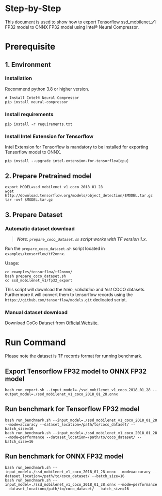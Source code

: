 Step-by-Step
============

This document is used to show how to export Tensorflow ssd_mobilenet_v1 FP32 model to ONNX FP32 model using Intel® Neural Compressor.


# Prerequisite

## 1. Environment

### Installation
Recommend python 3.8 or higher version.
```shell
# Install Intel® Neural Compressor
pip install neural-compressor
```

### Install requirements
```shell
pip install -r requirements.txt
```

### Install Intel Extension for Tensorflow
Intel Extension for Tensorflow is mandatory to be installed for exporting Tensorflow model to ONNX.
```shell
pip install --upgrade intel-extension-for-tensorflow[cpu]
```

## 2. Prepare Pretrained model

```shell
export MODEL=ssd_mobilenet_v1_coco_2018_01_28
wget http://download.tensorflow.org/models/object_detection/$MODEL.tar.gz
tar -xvf $MODEL.tar.gz
```

## 3. Prepare Dataset

### Automatic dataset download

> **_Note: `prepare_coco_dataset.sh` script works with TF version 1.x._**

Run the `prepare_coco_dataset.sh` script located in `examples/tensorflow/tf2onnx`.

Usage:
```shell
cd examples/tensorflow/tf2onnx/
bash prepare_coco_dataset.sh
cd ssd_mobilenet_v1/fp32_export
```

This script will download the *train*, *validation* and *test* COCO datasets. Furthermore it will convert them to
tensorflow records using the `https://github.com/tensorflow/models.git` dedicated script.

### Manual dataset download
Download CoCo Dataset from [Official Website](https://cocodataset.org/#download).

# Run Command
Please note the dataset is TF records format for running benchmark.

## Export Tensorflow FP32 model to ONNX FP32 model
```shell
bash run_export.sh --input_model=./ssd_mobilenet_v1_coco_2018_01_28 --output_model=./ssd_mobilenet_v1_coco_2018_01_28.onnx
```

## Run benchmark for Tensorflow FP32 model
```shell
bash run_benchmark.sh --input_model=./ssd_mobilenet_v1_coco_2018_01_28 --mode=accuracy --dataset_location=/path/to/coco_dataset/ --batch_size=16
bash run_benchmark.sh --input_model=./ssd_mobilenet_v1_coco_2018_01_28 --mode=performance --dataset_location=/path/to/coco_dataset/ --batch_size=16
```

## Run benchmark for ONNX FP32 model
```shell
bash run_benchmark.sh --input_model=./ssd_mobilenet_v1_coco_2018_01_28.onnx --mode=accuracy --dataset_location=/path/to/coco_dataset/ --batch_size=16
bash run_benchmark.sh --input_model=./ssd_mobilenet_v1_coco_2018_01_28.onnx --mode=performance --dataset_location=/path/to/coco_dataset/ --batch_size=16
```
